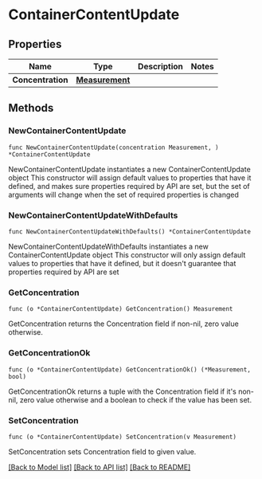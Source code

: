 # ContainerContentUpdate

## Properties

Name | Type | Description | Notes
------------ | ------------- | ------------- | -------------
**Concentration** | [**Measurement**](Measurement.md) |  | 

## Methods

### NewContainerContentUpdate

`func NewContainerContentUpdate(concentration Measurement, ) *ContainerContentUpdate`

NewContainerContentUpdate instantiates a new ContainerContentUpdate object
This constructor will assign default values to properties that have it defined,
and makes sure properties required by API are set, but the set of arguments
will change when the set of required properties is changed

### NewContainerContentUpdateWithDefaults

`func NewContainerContentUpdateWithDefaults() *ContainerContentUpdate`

NewContainerContentUpdateWithDefaults instantiates a new ContainerContentUpdate object
This constructor will only assign default values to properties that have it defined,
but it doesn't guarantee that properties required by API are set

### GetConcentration

`func (o *ContainerContentUpdate) GetConcentration() Measurement`

GetConcentration returns the Concentration field if non-nil, zero value otherwise.

### GetConcentrationOk

`func (o *ContainerContentUpdate) GetConcentrationOk() (*Measurement, bool)`

GetConcentrationOk returns a tuple with the Concentration field if it's non-nil, zero value otherwise
and a boolean to check if the value has been set.

### SetConcentration

`func (o *ContainerContentUpdate) SetConcentration(v Measurement)`

SetConcentration sets Concentration field to given value.



[[Back to Model list]](../README.md#documentation-for-models) [[Back to API list]](../README.md#documentation-for-api-endpoints) [[Back to README]](../README.md)


